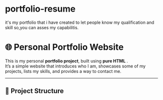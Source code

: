 # portfolio-resume
it's my portfolio that i have created to let people know my qualification and skill so,you can asses my capabilitis.
# 🌐 Personal Portfolio Website

This is my personal **portfolio project**, built using **pure HTML** .  
It’s a simple website that introduces who I am, showcases some of my projects, lists my skills, and provides a way to contact me.

---

## 📁 Project Structure

